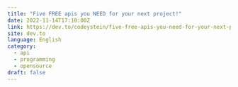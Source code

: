 ```yaml
---
title: "Five FREE apis you NEED for your next project!"
date: 2022-11-14T17:10:00Z
link: https://dev.to/codeystein/five-free-apis-you-need-for-your-next-project-fbp?utm_medium=RSS&utm_source=news.12bit.vn
site: dev.to
language: English
category:
  - api
  - programming
  - opensource
draft: false
---
```


